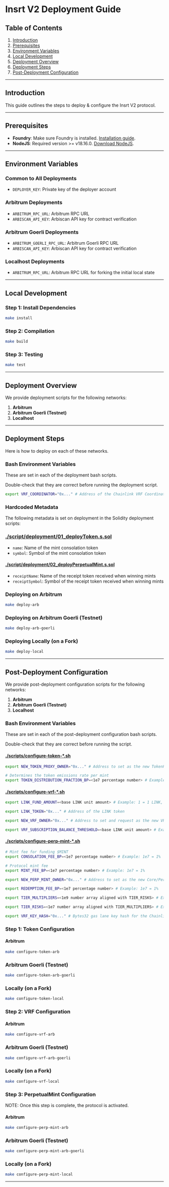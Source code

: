 # Insrt V2 Deployment Guide

## Table of Contents

1. [Introduction](#introduction)
2. [Prerequisites](#prerequisites)
3. [Environment Variables](#environment-variables)
4. [Local Development](#local-development)
5. [Deployment Overview](#deployment-overview)
6. [Deployment Steps](#deployment-steps)
7. [Post-Deployment Configuration](#post-deployment-configuration)

---

## Introduction

This guide outlines the steps to deploy & configure the Insrt V2 protocol.

---

## Prerequisites

- **Foundry**: Make sure Foundry is installed. [Installation guide](https://getfoundry.sh/).
- **NodeJS**: Required version \>= v18.16.0. [Download NodeJS](https://nodejs.org/en/).

---

## Environment Variables

### Common to All Deployments

- `DEPLOYER_KEY`: Private key of the deployer account

### Arbitrum Deployments

- `ARBITRUM_RPC_URL`: Arbitrum RPC URL
- `ARBISCAN_API_KEY`: Arbiscan API key for contract verification

### Arbitrum Goerli Deployments

- `ARBITRUM_GOERLI_RPC_URL`: Arbitrum Goerli RPC URL
- `ARBISCAN_API_KEY`: Arbiscan API key for contract verification

### Localhost Deployments

- `ARBITRUM_RPC_URL`: Arbitrum RPC URL for forking the initial local state

---

## Local Development

### Step 1: Install Dependencies

```bash
make install
```

### Step 2: Compilation

```bash
make build
```

### Step 3: Testing

```bash
make test
```

---

## Deployment Overview

We provide deployment scripts for the following networks:

1. **Arbitrum**
2. **Arbitrum Goerli (Testnet)**
3. **Localhost**

---

## Deployment Steps

Here is how to deploy on each of these networks.

### Bash Environment Variables

These are set in each of the deployment bash scripts.

Double-check that they are correct before running the deployment script.

```bash
export VRF_COORDINATOR="0x..." # Address of the Chainlink VRF Coordinator
```

### Hardcoded Metadata

The following metadata is set on deployment in the Solidity deployment scripts:

### [./script/deployment/01_deployToken.s.sol](https://github.com/Insrt-Finance/insrt-v2-contracts/blob/v0.1.0-alpha/script/deployment/01_deployToken.s.sol)

- `name`: Name of the mint consolation token
- `symbol`: Symbol of the mint consolation token

#### [./script/deployment/02_deployPerpetualMint.s.sol](https://github.com/Insrt-Finance/insrt-v2-contracts/blob/v0.1.0-alpha/script/deployment/02_deployPerpetualMint.s.sol)

- `receiptName`: Name of the receipt token received when winning mints
- `receiptSymbol`: Symbol of the receipt token received when winning mints

### Deploying on Arbitrum

```bash
make deploy-arb
```

### Deploying on Arbitrum Goerli (Testnet)

```bash
make deploy-arb-goerli
```

### Deploying Locally (on a Fork)

```bash
make deploy-local
```

---

## Post-Deployment Configuration

We provide post-deployment configuration scripts for the following networks:

1. **Arbitrum**
2. **Arbitrum Goerli (Testnet)**
3. **Localhost**

### Bash Environment Variables

These are set in each of the post-deployment configuration bash scripts.

Double-check that they are correct before running the script.

#### [./scripts/configure-token-\*.sh](https://github.com/Insrt-Finance/insrt-v2-contracts/blob/v0.1.0-alpha/script/configure-token-arb.sh)

```bash
export NEW_TOKEN_PROXY_OWNER="0x..." # Address to set as the new TokenProxy owner

# Determines the token emissions rate per mint
export TOKEN_DISTRIBUTION_FRACTION_BP=<1e7 percentage number> # Example: 1e7 = 1%
```

#### [./scripts/configure-vrf-\*.sh](https://github.com/Insrt-Finance/insrt-v2-contracts/blob/v0.1.0-alpha/script/configure-vrf-arb.sh)

```bash
export LINK_FUND_AMOUNT=<base LINK unit amount> # Example: 1 = 1 LINK, can be 0 to fund subscription later

export LINK_TOKEN="0x..." # Address of the LINK token

export NEW_VRF_OWNER="0x..." # Address to set and request as the new VRF subscription owner

export VRF_SUBSCRIPTION_BALANCE_THRESHOLD=<base LINK unit amount> # Example: 1 = 1 LINK
```

#### [./scripts/configure-perp-mint-\*.sh](https://github.com/Insrt-Finance/insrt-v2-contracts/blob/v0.1.0-alpha/script/configure-perp-mint-arb.sh)

```bash
# Mint fee for funding $MINT
export CONSOLATION_FEE_BP=<1e7 percentage number> # Example: 1e7 = 1%

# Protocol mint fee
export MINT_FEE_BP=<1e7 percentage number> # Example: 1e7 = 1%

export NEW_PERP_MINT_OWNER="0x..." # Address to set as the new Core/PerpetualMint owner

export REDEMPTION_FEE_BP=<1e7 percentage number> # Example: 1e7 = 1%

export TIER_MULTIPLIERS=<1e9 number array aligned with TIER_RISKS> # Example: 1e9,2e9,4e9,8e9,16e9 = 1x, 2x, 4x, 8x, 16x

export TIER_RISKS=<1e7 number array aligned with TIER_MULTIPLIERS> # Example: 60e7,25e7,10e7,4e7,1e7 = 60%, 25%, 10%, 4%, 1%

export VRF_KEY_HASH="0x..." # Bytes32 gas lane key hash for the Chainlink VRF Coordinator
```

### Step 1: Token Configuration

#### Arbitrum

```bash
make configure-token-arb
```

### Arbitrum Goerli (Testnet)

```bash
make configure-token-arb-goerli
```

### Locally (on a Fork)

```bash
make configure-token-local
```

### Step 2: VRF Configuration

#### Arbitrum

```bash
make configure-vrf-arb
```

### Arbitrum Goerli (Testnet)

```bash
make configure-vrf-arb-goerli
```

### Locally (on a Fork)

```bash
make configure-vrf-local
```

### Step 3: PerpetualMint Configuration

NOTE: Once this step is complete, the protocol is activated.

#### Arbitrum

```bash
make configure-perp-mint-arb
```

### Arbitrum Goerli (Testnet)

```bash
make configure-perp-mint-arb-goerli
```

### Locally (on a Fork)

```bash
make configure-perp-mint-local
```

---
